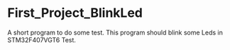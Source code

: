# First_Project_BlinkLed
A short program to do some test. 
This program should blink some Leds in STM32F407VGT6
Test.